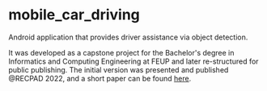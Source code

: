 # mobile_car_driving

Android application that provides driver assistance via object detection.

It was developed as a capstone project for the Bachelor's degree in Informatics and Computing Engineering at FEUP and later re-structured for public publishing.
The initial version was presented and published @RECPAD 2022, and a short paper can be found [here](http://mobilecardriving.papers.filipepcampos.com/).
